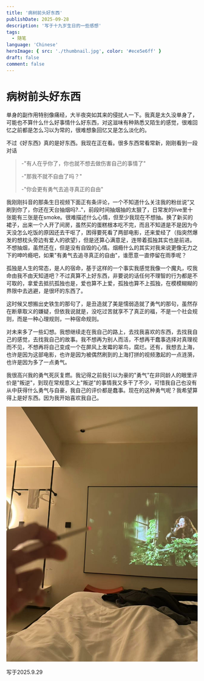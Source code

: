 ```yaml
---
title: '病树前头好东西'
publishDate: 2025-09-28
description: '写于十九岁生日的一些感想'
tags:
  - 随笔
language: 'Chinese'
heroImage: { src: './thumbnail.jpg', color: '#ece5e6ff' }
draft: false
comment: false
---
```


# 病树前头好东西

单身的副作用特别像痛经，大半夜突如其来的侵扰人一下。我真是太久没单身了，可能也不算什么什么好事情什么好东西，对这滋味有种熟悉又陌生的感觉，很难回忆之前都是怎么习以为常的，很难想象回忆又是怎么淡化的。

不过《好东西》真的是好东西。我现在正在看。很多东西常看常新，刚刚看到一段对话

> -"有人在乎你了，你也就不想去做伤害自己的事情了"
>
> -"那我不就不自由了吗？"
>
> -"你会更有勇气去追寻真正的自由"

我刚刚抖音的那条生日视频下面正有条评论，一个不知道什么关注我的粉丝说”又刷到你了，你还在天台抽烟吗?.."，前段时间抽烟抽的太狠了，日常发的live里十张能有三张是在smoke。很难描述什么心情，但至少我现在不想抽。换了新买的裙子，出来一个人开了间房，虽然买的蛋糕根本吃不完，而且不知道是不是因为今天没怎么吃饭的原因还去干呕了，困得要死看了两部电影，还来爱经了（指突然爆发的想枕头旁边有爱人的欲望），但是还算心满意足，连带着孤独其实也是前进。不想抽烟，虽然还在，但是没有自毁的心情。烟瘾什么的其实对我来说更像无力之下的呻吟瘾吧，如果"有勇气去追寻真正的自由"，谁愿意一直停留在雨季呢？

孤独是人生的常态，是人的宿命，基于这样的一个事实我感觉我像一个魔丸，哎我命由我不由天知道吧？不过真算不上好东西，非要说的话任何不理智的行为都是不可取的，拿爱去抵抗孤独也是，爱也算不上爱，孤独也算不上孤独，在模模糊糊的界限中去逃避，是很坏的东西了。

这时候又想搬出史铁生的那句了，是丑造就了美是懦弱造就了勇气的那句，虽然存在断章取义的嫌疑，但依我说就是，没吃过苦就享不了真正的福，不是一个社会规则，而是一种心理规则，一种宿命规则。

对未来多了一些幻想。我想继续走在我自己的路上，去找我喜欢的东西，去找我自己的感觉，去找我自己的故事。我不想再为别人而活，不想再干蠢事选择对真理视而不见，不想再将自己变成一个在屏风上发霉的翠鸟，腐烂。还有，我想去上海，也许是因为这部电影，也许是因为被偶然刷到的上海打拼的视频激起的一点涟漪，也许是因为多了一点勇气。

我很高兴我的勇气死灰复燃。我记得之前我引以为豪的"勇气"在非同龄人的眼里评价是"叛逆"，到现在常规意义上"叛逆"的事情我又多干了不少，可惜我自己也没有从中获得什么勇气与自豪，我自己的评价都是蠢事。现在的这种勇气呢？我希望算得上是好东西。因为我开始喜欢我自己。



![生日照片](./image.jpg)



写于2025.9.29